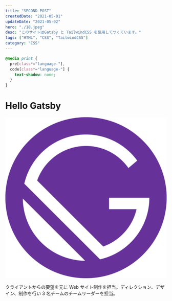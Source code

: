 ```yaml
---
title: "SECOND POST"
createdDate: "2021-05-01"
updateDate: "2021-05-02"
hero: "./18.jpeg"
desc: "このサイトはGatsby と TailwindCSS を使用してつくています。"
tags: ["HTML", "CSS", "TailwindCSS"]
category: "CSS"
---
```


```css:title=styles.css
@media print {
  pre[class*="language-"],
  code[class*="language-"] {
    text-shadow: none;
  }
}
```

# Hello Gatsby

![Gatsbyjs](./icon.png)

クライアントからの要望を元に Web サイト制作を担当。ディレクション、デザイン、制作を行い 3 名チームのチームリーダーを担当。
